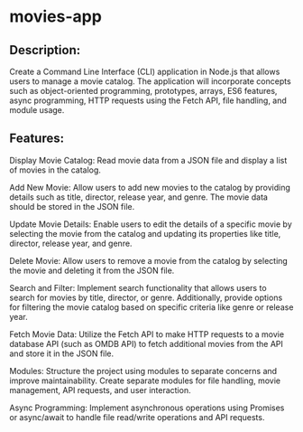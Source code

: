 # movies-app

## Description:
Create a Command Line Interface (CLI) application in Node.js that allows users to manage a movie catalog. The application will incorporate concepts such as object-oriented programming, prototypes, arrays, ES6 features, async programming, HTTP requests using the Fetch API, file handling, and module usage.

## Features:

Display Movie Catalog: Read movie data from a JSON file and display a list of movies in the catalog.

Add New Movie: Allow users to add new movies to the catalog by providing details such as title, director, release year, and genre. The movie data should be stored in the JSON file.

Update Movie Details: Enable users to edit the details of a specific movie by selecting the movie from the catalog and updating its properties like title, director, release year, and genre.

Delete Movie: Allow users to remove a movie from the catalog by selecting the movie and deleting it from the JSON file.

Search and Filter: Implement search functionality that allows users to search for movies by title, director, or genre. Additionally, provide options for filtering the movie catalog based on specific criteria like genre or release year.

Fetch Movie Data: Utilize the Fetch API to make HTTP requests to a movie database API (such as OMDB API) to fetch additional movies from the API and store it in the JSON file.

Modules: Structure the project using modules to separate concerns and improve maintainability. Create separate modules for file handling, movie management, API requests, and user interaction.

Async Programming: Implement asynchronous operations using Promises or async/await to handle file read/write operations and API requests.
